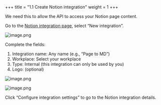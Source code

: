 +++
title = "1.1 Create Notion integration"
weight = 1
+++


We need this to allow the API to access your Notion page content.


Go to the [Notion integration page](https://www.notion.so/profile/integrations), select “New integration”.


![image.png](https://prod-files-secure.s3.us-west-2.amazonaws.com/8b3be9f1-97c4-418b-bbaa-d8da15555e46/9e800581-8c13-4e79-8919-2f1031a6a3b8/image.png?X-Amz-Algorithm=AWS4-HMAC-SHA256&X-Amz-Content-Sha256=UNSIGNED-PAYLOAD&X-Amz-Credential=AKIAT73L2G45HZZMZUHI%2F20240921%2Fus-west-2%2Fs3%2Faws4_request&X-Amz-Date=20240921T010956Z&X-Amz-Expires=3600&X-Amz-Signature=562d59054b50dc896c8c4081bd5f28f22806521c76de4b011c331073365ebf37&X-Amz-SignedHeaders=host&x-id=GetObject)


Complete the fields:

1. Integration name: Any name (e.g., “Page to MD”)
2. Workplace: Select your workplace
3. Type: Internal (this integration can only be used by you)
4. Logo: (optional)

![image.png](https://prod-files-secure.s3.us-west-2.amazonaws.com/8b3be9f1-97c4-418b-bbaa-d8da15555e46/e734c046-acca-42d7-9be2-c29a0506b9b9/image.png?X-Amz-Algorithm=AWS4-HMAC-SHA256&X-Amz-Content-Sha256=UNSIGNED-PAYLOAD&X-Amz-Credential=AKIAT73L2G45HZZMZUHI%2F20240921%2Fus-west-2%2Fs3%2Faws4_request&X-Amz-Date=20240921T010956Z&X-Amz-Expires=3600&X-Amz-Signature=d2bfb2e725e76c34cf6ffc9f13e35ec71d5f15e38a6939004197bd887ede9354&X-Amz-SignedHeaders=host&x-id=GetObject)


![image.png](https://prod-files-secure.s3.us-west-2.amazonaws.com/8b3be9f1-97c4-418b-bbaa-d8da15555e46/807fefc0-1d20-484e-a8d9-aaf2284128a3/image.png?X-Amz-Algorithm=AWS4-HMAC-SHA256&X-Amz-Content-Sha256=UNSIGNED-PAYLOAD&X-Amz-Credential=AKIAT73L2G45HZZMZUHI%2F20240921%2Fus-west-2%2Fs3%2Faws4_request&X-Amz-Date=20240921T010956Z&X-Amz-Expires=3600&X-Amz-Signature=d778ecb49b68f4bc4a75d5477e2580a4ce998a4c72f55c6fc76916b2d4f1a24c&X-Amz-SignedHeaders=host&x-id=GetObject)


Click “Configure integration settings” to go to the Notion integration details.


